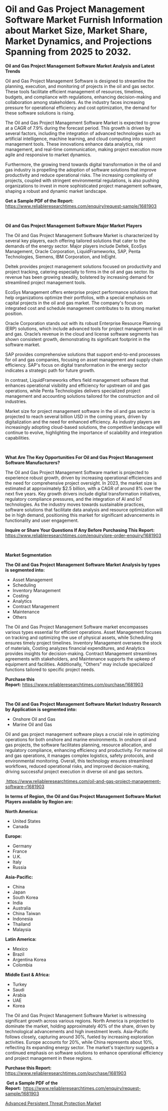 <p><h1>Oil and Gas Project Management Software Market Furnish Information about Market Size, Market Share, Market Dynamics, and Projections Spanning from 2025 to 2032.</h1></p><p><strong>Oil and Gas Project Management Software Market Analysis and Latest Trends</strong></p>
<p><p>Oil and Gas Project Management Software is designed to streamline the planning, execution, and monitoring of projects in the oil and gas sector. These tools facilitate efficient management of resources, timelines, budgets, and compliance with regulations, enhancing decision-making and collaboration among stakeholders. As the industry faces increasing pressure for operational efficiency and cost optimization, the demand for these software solutions is rising.</p><p>The Oil and Gas Project Management Software Market is expected to grow at a CAGR of 7.9% during the forecast period. This growth is driven by several factors, including the integration of advanced technologies such as artificial intelligence, machine learning, and cloud computing into project management tools. These innovations enhance data analytics, risk management, and real-time communication, making project execution more agile and responsive to market dynamics.</p><p>Furthermore, the growing trend towards digital transformation in the oil and gas industry is propelling the adoption of software solutions that improve productivity and reduce operational risks. The increasing complexity of projects, coupled with stringent environmental regulations, is also pushing organizations to invest in more sophisticated project management software, shaping a robust and dynamic market landscape.</p></p>
<p><strong>Get a Sample PDF of the Report:&nbsp;</strong> <a href="https://www.reliableresearchtimes.com/enquiry/request-sample/1681903?utm_campaign=2647&utm_medium=2&utm_source=Github&utm_content=ia&utm_term=09032025&utm_id=oil-and-gas-project-management-software">https://www.reliableresearchtimes.com/enquiry/request-sample/1681903</a></p>
<p>&nbsp;</p>
<p><strong>Oil and Gas Project Management Software Major Market Players</strong></p>
<p><p>The Oil and Gas Project Management Software Market is characterized by several key players, each offering tailored solutions that cater to the demands of the energy sector. Major players include Deltek, EcoSys Management, Oracle Corporation, LiquidFrameworks, SAP, Penta Technologies, Siemens, IBM Corporation, and InEight.</p><p>Deltek provides project management solutions focused on productivity and project tracking, catering especially to firms in the oil and gas sector. Its revenue has been growing steadily, bolstered by increasing demand for streamlined project management tools.</p><p>EcoSys Management offers enterprise project performance solutions that help organizations optimize their portfolios, with a special emphasis on capital projects in the oil and gas market. The company's focus on integrated cost and schedule management contributes to its strong market position.</p><p>Oracle Corporation stands out with its robust Enterprise Resource Planning (ERP) solutions, which include advanced tools for project management in oil and gas. Oracle’s revenue in the cloud and license software segments has shown consistent growth, demonstrating its significant footprint in the software market.</p><p>SAP provides comprehensive solutions that support end-to-end processes for oil and gas companies, focusing on asset management and supply chain efficiency. SAP's focus on digital transformation in the energy sector indicates a strategic path for future growth.</p><p>In contrast, LiquidFrameworks offers field management software that enhances operational visibility and efficiency for upstream oil and gas operations, while Penta Technologies delivers specialized project management and accounting solutions tailored for the construction and oil industries.</p><p>Market size for project management software in the oil and gas sector is projected to reach several billion USD in the coming years, driven by digitalization and the need for enhanced efficiency. As industry players are increasingly adopting cloud-based solutions, the competitive landscape will continue to evolve, highlighting the importance of scalability and integration capabilities.</p></p>
<p>&nbsp;</p>
<p><strong>What Are The Key Opportunities For Oil and Gas Project Management Software Manufacturers?</strong></p>
<p><p>The Oil and Gas Project Management Software market is projected to experience robust growth, driven by increasing operational efficiencies and the need for comprehensive project oversight. In 2023, the market size is estimated at approximately $2.5 billion, with a CAGR of around 8% over the next five years. Key growth drivers include digital transformation initiatives, regulatory compliance pressures, and the integration of AI and IoT technologies. As the industry moves towards sustainable practices, software solutions that facilitate data analysis and resource optimization will be in high demand, positioning this market for significant advancements in functionality and user engagement.</p></p>
<p><strong>Inquire or Share Your Questions If Any Before Purchasing This Report:</strong> <a href="https://www.reliableresearchtimes.com/enquiry/pre-order-enquiry/1681903?utm_campaign=2647&utm_medium=2&utm_source=Github&utm_content=ia&utm_term=09032025&utm_id=oil-and-gas-project-management-software">https://www.reliableresearchtimes.com/enquiry/pre-order-enquiry/1681903</a></p>
<p>&nbsp;</p>
<p><strong>Market Segmentation</strong></p>
<p><strong>The Oil and Gas Project Management Software Market Analysis by types is segmented into:</strong></p>
<p><ul><li>Asset Management</li><li>Scheduling</li><li>Inventory Management</li><li>Costing</li><li>Analytics</li><li>Contract Management</li><li>Maintenance</li><li>Others</li></ul></p>
<p><p>The Oil and Gas Project Management Software market encompasses various types essential for efficient operations. Asset Management focuses on tracking and optimizing the use of physical assets, while Scheduling ensures timely project timelines. Inventory Management oversees the stock of materials, Costing analyzes financial expenditures, and Analytics provides insights for decision-making. Contract Management streamlines agreements with stakeholders, and Maintenance supports the upkeep of equipment and facilities. Additionally, "Others" may include specialized functions tailored to specific project needs.</p></p>
<p><strong>Purchase this Report:&nbsp;</strong><a href="https://www.reliableresearchtimes.com/purchase/1681903?utm_campaign=2647&utm_medium=2&utm_source=Github&utm_content=ia&utm_term=09032025&utm_id=oil-and-gas-project-management-software">https://www.reliableresearchtimes.com/purchase/1681903</a></p>
<p>&nbsp;</p>
<p><strong>The Oil and Gas Project Management Software Market Industry Research by Application is segmented into:</strong></p>
<p><ul><li>Onshore Oil and Gas</li><li>Marine Oil and Gas</li></ul></p>
<p><p>Oil and gas project management software plays a crucial role in optimizing operations for both onshore and marine environments. In onshore oil and gas projects, the software facilitates planning, resource allocation, and regulatory compliance, enhancing efficiency and productivity. For marine oil and gas operations, it manages complex logistics, safety protocols, and environmental monitoring. Overall, this technology ensures streamlined workflows, reduced operational risks, and improved decision-making, driving successful project execution in diverse oil and gas sectors.</p></p>
<p><a href="https://www.reliableresearchtimes.com/oil-and-gas-project-management-software-r1681903?utm_campaign=2647&utm_medium=2&utm_source=Github&utm_content=ia&utm_term=09032025&utm_id=oil-and-gas-project-management-software">&nbsp;https://www.reliableresearchtimes.com/oil-and-gas-project-management-software-r1681903</a></p>
<p><strong>In terms of Region, the Oil and Gas Project Management Software Market Players available by Region are:</strong></p>
<p>
    <p> <strong> North America: </strong>
        <ul>
            <li>United States</li>
            <li>Canada</li>
        </ul>
        </p> 
    <p> <strong> Europe: </strong>
        <ul>
            <li>Germany</li>
            <li>France</li>
            <li>U.K.</li>
            <li>Italy</li>
            <li>Russia</li>
        </ul>
        </p> 
    <p> <strong> Asia-Pacific: </strong>
        <ul>
            <li>China</li>
            <li>Japan</li>
            <li>South Korea</li>
            <li>India</li>
            <li>Australia</li>
            <li>China Taiwan</li>
            <li>Indonesia</li>
            <li>Thailand</li>
            <li>Malaysia</li>
        </ul>
        </p> 
    <p> <strong> Latin America: </strong>
        <ul>
            <li>Mexico</li>
            <li>Brazil</li>
            <li>Argentina Korea</li>
            <li>Colombia</li>
        </ul>
        </p> 
    <p> <strong> Middle East & Africa: </strong>
        <ul>
            <li>Turkey</li>
            <li>Saudi</li>
            <li>Arabia</li>
            <li>UAE</li>
            <li>Korea</li>
        </ul>
    </p>
    </p>
<p><p>The Oil and Gas Project Management Software Market is witnessing significant growth across various regions. North America is projected to dominate the market, holding approximately 40% of the share, driven by technological advancements and high investment levels. Asia-Pacific follows closely, capturing around 30%, fueled by increasing exploration activities. Europe accounts for 20%, while China represents about 10%, reflecting its expanding energy sector. The market's trajectory suggests a continued emphasis on software solutions to enhance operational efficiency and project management in these regions.</p></p>
<p><strong>Purchase this Report: </strong><a href="https://www.reliableresearchtimes.com/purchase/1681903?utm_campaign=2647&utm_medium=2&utm_source=Github&utm_content=ia&utm_term=09032025&utm_id=oil-and-gas-project-management-software">https://www.reliableresearchtimes.com/purchase/1681903</a></p>
<p>&nbsp;<strong>Get a Sample PDF of the Report:&nbsp;&nbsp;</strong><a href="https://www.reliableresearchtimes.com/enquiry/request-sample/1681903?utm_campaign=2647&utm_medium=2&utm_source=Github&utm_content=ia&utm_term=09032025&utm_id=oil-and-gas-project-management-software">https://www.reliableresearchtimes.com/enquiry/request-sample/1681903</a></p>
<p><strong></strong></p>
<p><p><a href="https://github.com/curinbucan9/Market-Research-Report-List-1/blob/main/advanced-persistent-threat-protection-market.md?utm_campaign=2647&utm_medium=2&utm_source=Github&utm_content=ia&utm_term=09032025&utm_id=oil-and-gas-project-management-software">Advanced Persistent Threat Protection Market</a></p></p>